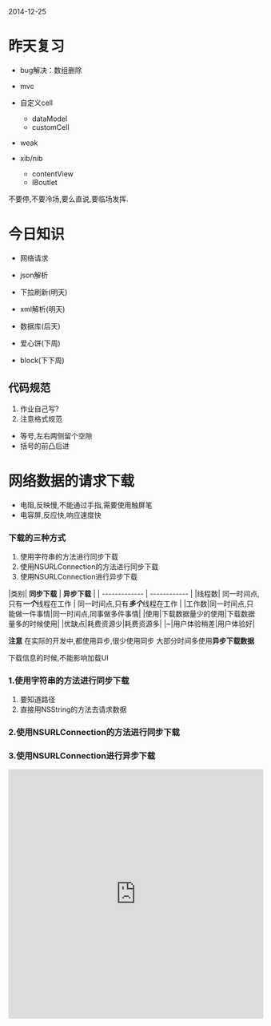 2014-12-25

# 昨天复习

- bug解决：数组删除
- mvc
- 自定义cell
	- dataModel
	- customCell

- weak
- xib/nib
	
	- contentView
	- IBoutlet

不要停,不要冷场,要么直说,要临场发挥.


# 今日知识

- 网络请求
- json解析

- 下拉刷新(明天)
- xml解析(明天)
- 数据库(后天)
- 爱心饼(下周)
- block(下下周)


## 代码规范

1. 作业自己写?
2. 注意格式规范
  - 等号,左右两侧留个空隙
  - 括号的前凸后进
  	
# 网络数据的请求下载

- 电阻,反映慢,不能通过手指,需要使用触屏笔
- 电容屏,反应快,响应速度快

### 下载的三种方式

1. 使用字符串的方法进行同步下载
2. 使用NSURLConnection的方法进行同步下载
3. 使用NSURLConnection进行异步下载


|类别| **同步下载** | **异步下载** |
| ------------- | ------------ |
|线程数| 同一时间点,只有***一个***线程在工作  | 同一时间点,只有***多个***线程在工作 |
|工作数|同一时间点,只能做一件事情|同一时间点,同事做多件事情|
|使用|下载数据量少的使用|下载数据量多的时候使用|
|优缺点|耗费资源少|耗费资源多|
|~|用户体验稍差|用户体验好|

**注意**
在实际的开发中,都使用异步,很少使用同步
大部分时间多使用**异步下载数据**


下载信息的时候,不能影响加载UI

### 1.使用字符串的方法进行同步下载

1. 要知道路径
2. 直接用NSString的方法去请求数据



### 2.使用NSURLConnection的方法进行同步下载

### 3.使用NSURLConnection进行异步下载


<iframe height=498 width=510 src="http://localhost/~zx/video-js/demo.html" frameborder=0 allowfullscreen></iframe>
